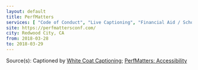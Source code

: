 ```yaml
---
layout: default
title: PerfMatters
services: [ "Code of Conduct", "Live Captioning", "Financial Aid / Scholarships", "Mobility Access", "Sign Language Interpreting on Request", "Dietary Accommodation" ]
site: https://perfmattersconf.com/
city: Redwood City, CA
from: 2018-03-28
to: 2018-03-29
---
```


Source(s): Captioned by [White Coat Captioning](http://www.whitecoatcaptioning.com/); [PerfMatters: Accessibility](https://perfmattersconf.com/venue/#accessibility)
